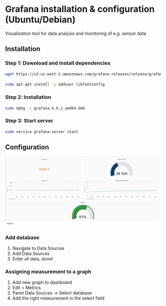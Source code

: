 # Grafana installation & configuration (Ubuntu/Debian)
Visualization tool for data analysis and monitoring of e.g. sensor data
## Installation
### Step 1: Download and install dependencies
```bash
wget https://s3-us-west-2.amazonaws.com/grafana-releases/release/grafana_4.6.2_amd64.deb

sudo apt-get install -y adduser libfontconfig
```

### Step 2: Installation
```bash
sudo dpkg -i grafana_4.6.2_amd64.deb
```

### Step 3: Start server
```bash
sudo service grafana-server start
```
## Configuration
![Grafana Dashboard](../img/grafanadash.PNG)
### Add database
1. Navigate to Data Sources
2. Add Data Sources
3. Enter all data, done!

### Assigning measurement to a graph
1. Add new graph to dashboard
2. Edit > Metrics
3. Panel Data Sources -> Select database
4. Add the right measurement in the select field

